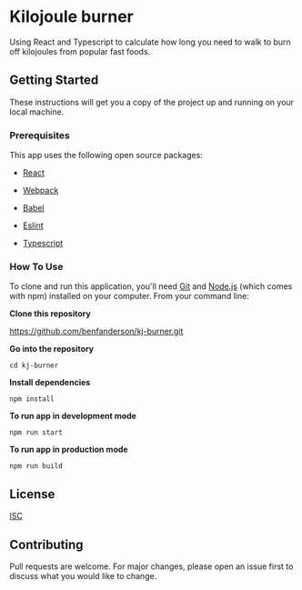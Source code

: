 # Kilojoule burner

Using React and Typescript to calculate how long you need to walk to burn off kilojoules from popular fast foods.

## Getting Started

These instructions will get you a copy of the project up and running on your local machine.

### Prerequisites

This app uses the following open source packages:

  * [React](https://reactjs.org/)

  * [Webpack](https://webpack.js.org/)

  * [Babel](https://babeljs.io/)

  * [Eslint](https://eslint.org/)

  * [Typescript](https://www.typescriptlang.org/)

### How To Use

To clone and run this application, you'll need [Git](https://git-scm.com/) and [Node.js](https://nodejs.org/en/) (which comes with npm) installed on your computer. From your command line:

**Clone this repository**

https://github.com/benfanderson/kj-burner.git

**Go into the repository**

```cd kj-burner```

**Install dependencies**


```npm install```

**To run app in development mode**

```npm run start```

**To run app in production mode**

```npm run build```

## License

[ISC](https://choosealicense.com/licenses/isc/)


## Contributing

Pull requests are welcome. For major changes, please open an issue first to discuss what you would like to change.